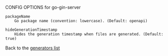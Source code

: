 
CONFIG OPTIONS for go-gin-server

	packageName
	    Go package name (convention: lowercase). (Default: openapi)

	hideGenerationTimestamp
	    Hides the generation timestamp when files are generated. (Default: true)

Back to the [generators list](README.md)
